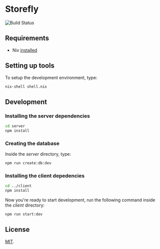 # Storefly

![Build Status](https://github.com/zayez/storefly/workflows/Test/badge.svg)

## Requirements

- Nix [installed](https://nixos.org/download.html)

## Setting up tools

To setup the development environment, type:

```bash
nix-shell shell.nix
```

## Development

### Installing the **server** dependencies

```bash
cd server
npm install
```

### Creating the database

Inside the _server_ directory, type:

```bash
npm run create:db:dev
```

### Installing the **client** depedencies

```bash
cd ../client
npm install
```

Now you're ready to start development, run the following command inside the _client_ directory:

```bash
npm run start:dev
```

## License

[MIT](LICENSE).  
